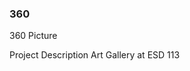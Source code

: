 ### 360
360 Picture
<script src='//vizor.io/static/scripts/vizor-360-embed.js' data-vizorurl='//vizor.io/embed/brenda/360'></script>
Project Description
Art Gallery at ESD 113

